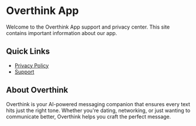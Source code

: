 # Overthink App

Welcome to the Overthink App support and privacy center. This site contains important information about our app.

## Quick Links

- [Privacy Policy](privacy-policy.md)
- [Support](support.md)

## About Overthink

Overthink is your AI-powered messaging companion that ensures every text hits just the right tone. Whether you're dating, networking, or just wanting to communicate better, Overthink helps you craft the perfect message. 